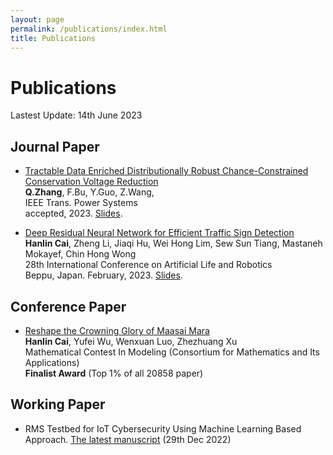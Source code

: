 ```yaml
---
layout: page
permalink: /publications/index.html
title: Publications
---
```


# Publications

Lastest Update: 14th June 2023

## Journal Paper

- [Tractable Data Enriched Distributionally Robust Chance-Constrained Conservation Voltage Reduction](https://QZZ2023.github.io/mypaper/TPWRS_CVR_3.pdf)<br>**Q.Zhang**, F.Bu, Y.Guo, Z.Wang,<br>IEEE Trans. Power Systems<br>accepted, 2023. [Slides](https://caihanlin.com/mypaper/slides/2023-ICAROB-Pre.pdf).


- [Deep Residual Neural Network for Efficient Traffic Sign Detection](https://caihanlin.com/mypaper/202302ICAROB.pdf)<br>**Hanlin Cai**, Zheng Li, Jiaqi Hu, Wei Hong Lim, Sew Sun Tiang, Mastaneh Mokayef, Chin Hong Wong<br>28th International Conference on Artificial Life and Robotics<br>Beppu, Japan. February, 2023. [Slides](https://caihanlin.com/mypaper/slides/2023-ICAROB-Pre.pdf).


## Conference Paper

- [Reshape the Crowning Glory of Maasai Mara](https://caihanlin.com/mypaper/modeling/202302COMAP.pdf)<br>**Hanlin Cai**, Yufei Wu, Wenxuan Luo, Zhezhuang Xu<br>Mathematical Contest In Modeling (Consortium for Mathematics and Its Applications)<br>**Finalist Award** (Top 1% of all 20858 paper)

## Working Paper

- RMS Testbed for IoT Cybersecurity Using Machine Learning Based Approach. [The latest manuscript](https://caihanlin.com/mypaper/202210camb.pdf) (29th Dec 2022)
